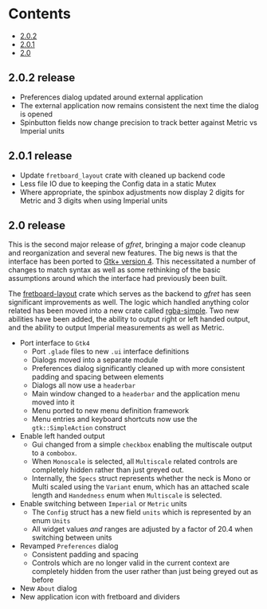 Contents
========
* [2.0.2](2.0.2-release)
* [2.0.1](2.0.1-release)
* [2.0](2.0-release)

## 2.0.2 release
* Preferences dialog updated around external application
* The external application now remains consistent the next time the dialog is
  opened
* Spinbutton fields now change precision to track better against Metric vs
  Imperial units

## 2.0.1 release
* Update `fretboard_layout` crate with cleaned up backend code
* Less file IO due to keeping the Config data in a static Mutex
* Where appropriate, the spinbox adjustments now display 2 digits for Metric
  and 3 digits when using Imperial units

## 2.0 release
This is the second major release of *gfret*, bringing a major code cleanup and
reorganization and several new features. The big news is that the interface has
been ported to [Gtk+ version 4](https://drewdevault.com/blog/index.xml). This
necessitated a number of changes to match syntax as well as some rethinking of
the basic assumptions around which the interface had previously been built.

The [fretboard-layout](https://crates.io/crates/fretboard_layout) crate which
serves as the backend to *gfret* has seen significant improvements as well. The
logic which handled anything color related has been moved into a new crate called
[rgba-simple](https://crates.io/crates/rgba_simple). Two new abilities have been
added, the ability to output right or left handed output, and the ability to
output Imperial measurements as well as Metric.
* Port interface to `Gtk4`
  * Port `.glade` files to new `.ui` interface definitions
  * Dialogs moved into a separate module
  * Preferences dialog significantly cleaned up with more consistent padding
    and spacing between elements
  * Dialogs all now use a `headerbar`
  * Main window changed to a `headerbar` and the application menu moved into it
  * Menu ported to new menu definition framework
  * Menu entries and keyboard shortcuts now use the `gtk::SimpleAction` construct
* Enable left handed output
  * Gui changed from a simple `checkbox` enabling the multiscale output to a
    `combobox`.
  * When `Monoscale` is selected, all `Multiscale` related controls are
    completely hidden rather than just greyed out.
  * Internally, the `Specs` struct represents whether the neck is Mono or Multi
    scaled using the `Variant` enum, which has an attached scale length and
    `Handedness` enum when `Multiscale` is selected.
* Enable switching between `Imperial` or `Metric` units
  * The `Config` struct has a new field `units` which is represented by an enum
    `Units`
  * All widget values *and* ranges are adjusted by a factor of 20.4 when
    switching between units
* Revamped `Preferences` dialog
  * Consistent padding and spacing
  * Controls which are no longer valid in the current context are completely
    hidden from the user rather than just being greyed out as before
* New `About` dialog
* New application icon with fretboard and dividers
